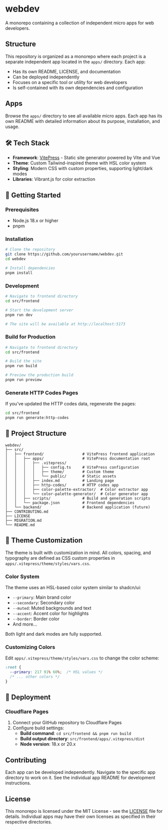 # webdev

A monorepo containing a collection of independent micro apps for web developers.

## Structure

This repository is organized as a monorepo where each project is a separate independent app located in the `apps/` directory. Each app:

- Has its own README, LICENSE, and documentation
- Can be deployed independently
- Focuses on a specific tool or utility for web developers
- Is self-contained with its own dependencies and configuration

## Apps

Browse the `apps/` directory to see all available micro apps. Each app has its own README with detailed information about its purpose, installation, and usage.


## 🛠️ Tech Stack

- **Framework**: [VitePress](https://vitepress.dev/) - Static site generator powered by Vite and Vue
- **Theme**: Custom Tailwind-inspired theme with HSL color system
- **Styling**: Modern CSS with custom properties, supporting light/dark modes
- **Libraries**: Vibrant.js for color extraction

## 📖 Getting Started

### Prerequisites

- Node.js 18.x or higher
- pnpm

### Installation

```bash
# Clone the repository
git clone https://github.com/yourusername/webdev.git
cd webdev

# Install dependencies
pnpm install
```

### Development

```bash
# Navigate to frontend directory
cd src/frontend

# Start the development server
pnpm run dev

# The site will be available at http://localhost:5173
```

### Build for Production

```bash
# Navigate to frontend directory
cd src/frontend

# Build the site
pnpm run build

# Preview the production build
pnpm run preview
```

### Generate HTTP Codes Pages

If you've updated the HTTP codes data, regenerate the pages:

```bash
cd src/frontend
pnpm run generate:http-codes
```

## 📁 Project Structure

```
webdev/
├── src/
│   ├── frontend/                 # VitePress frontend application
│   │   ├── apps/                 # VitePress documentation root
│   │   │   ├── .vitepress/
│   │   │   │   ├── config.ts     # VitePress configuration
│   │   │   │   ├── theme/        # Custom theme
│   │   │   │   └── public/       # Static assets
│   │   │   ├── index.md          # Landing page
│   │   │   ├── http-codes/       # HTTP codes app
│   │   │   ├── color-palette-extractor/  # Color extractor app
│   │   │   └── color-palette-generator/  # Color generator app
│   │   ├── scripts/              # Build and generation scripts
│   │   └── package.json          # Frontend dependencies
│   └── backend/                  # Backend application (future)
├── CONTRIBUTING.md
├── LICENSE
├── MIGRATION.md
└── README.md
```

## 🎨 Theme Customization

The theme is built with customization in mind. All colors, spacing, and typography are defined as CSS custom properties in `apps/.vitepress/theme/styles/vars.css`.

### Color System

The theme uses an HSL-based color system similar to shadcn/ui:

- `--primary`: Main brand color
- `--secondary`: Secondary color
- `--muted`: Muted backgrounds and text
- `--accent`: Accent color for highlights
- `--border`: Border color
- And more...

Both light and dark modes are fully supported.

### Customizing Colors

Edit `apps/.vitepress/theme/styles/vars.css` to change the color scheme:

```css
:root {
  --primary: 217 91% 60%;  /* HSL values */
  /* ... other colors */
}
```

## 🚀 Deployment

### Cloudflare Pages

1. Connect your GitHub repository to Cloudflare Pages
2. Configure build settings:
   - **Build command**: `cd src/frontend && pnpm run build`
   - **Build output directory**: `src/frontend/apps/.vitepress/dist`
   - **Node version**: 18.x or 20.x


## Contributing

Each app can be developed independently. Navigate to the specific app directory to work on it. See the individual app README for development instructions.

## License

This monorepo is licensed under the MIT License - see the [LICENSE](LICENSE) file for details. Individual apps may have their own licenses as specified in their respective directories. 
